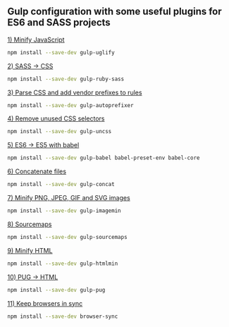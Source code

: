 ## Gulp configuration with some useful plugins for ES6 and SASS projects


[1) Minify JavaScript](https://www.npmjs.com/package/gulp-uglify/)
```bash
npm install --save-dev gulp-uglify
```

[2) SASS → CSS](https://www.npmjs.com/package/gulp-ruby-sass/)
```bash
npm install --save-dev gulp-ruby-sass
```

[3) Parse CSS and add vendor prefixes to rules](https://www.npmjs.com/package/gulp-autoprefixer/)
```bash
npm install --save-dev gulp-autoprefixer
```

[4) Remove unused CSS selectors](https://www.npmjs.com/package/gulp-uncss/)
```bash
npm install --save-dev gulp-uncss
```

[5) ES6 → ES5 with babel](https://www.npmjs.com/package/gulp-babel/)
```bash
npm install --save-dev gulp-babel babel-preset-env babel-core
```

[6) Concatenate files](https://www.npmjs.com/package/gulp-concat/)
```bash
npm install --save-dev gulp-concat
```

[7) Minify PNG, JPEG, GIF and SVG images](https://www.npmjs.com/package/gulp-imagemin/)
```bash
npm install --save-dev gulp-imagemin
```

[8) Sourcemaps](https://www.npmjs.com/package/gulp-sourcemaps/)
```bash
npm install --save-dev gulp-sourcemaps
```

[9) Minify HTML](https://www.npmjs.com/package/gulp-htmlmin/)
```bash
npm install --save-dev gulp-htmlmin
```

[10) PUG → HTML](https://www.npmjs.com/package/gulp-pug)
```bash
npm install --save-dev gulp-pug
```

[11) Keep browsers in sync](https://browsersync.io/docs/gulp)
```bash
npm install --save-dev browser-sync
```
